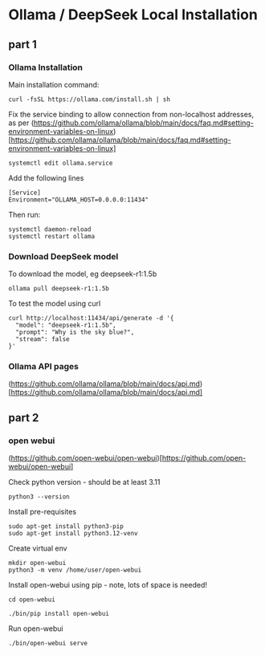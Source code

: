 # Ollama / DeepSeek Local Installation

## part 1

### Ollama Installation

Main installation command:
```
curl -fsSL https://ollama.com/install.sh | sh
```

Fix the service binding to allow connection from non-localhost addresses, as per (https://github.com/ollama/ollama/blob/main/docs/faq.md#setting-environment-variables-on-linux)[https://github.com/ollama/ollama/blob/main/docs/faq.md#setting-environment-variables-on-linux]

```
systemctl edit ollama.service
```
Add the following lines

```
[Service]
Environment="OLLAMA_HOST=0.0.0.0:11434"
```

Then run:
```
systemctl daemon-reload
systemctl restart ollama
```

### Download DeepSeek model

To download the model, eg deepseek-r1:1.5b
```
ollama pull deepseek-r1:1.5b
```

To test the model using curl

```
curl http://localhost:11434/api/generate -d '{
  "model": "deepseek-r1:1.5b",
  "prompt": "Why is the sky blue?",
  "stream": false
}'
```

### Ollama API pages

(https://github.com/ollama/ollama/blob/main/docs/api.md)[https://github.com/ollama/ollama/blob/main/docs/api.md]

## part 2

### open webui
(https://github.com/open-webui/open-webui)[https://github.com/open-webui/open-webui]

Check python version - should be at least 3.11
```
python3 --version
```
Install pre-requisites
```
sudo apt-get install python3-pip
sudo apt-get install python3.12-venv
```

Create virtual env
```
mkdir open-webui
python3 -m venv /home/user/open-webui
```
Install open-webui using pip - note, lots of space is needed!
```
cd open-webui

./bin/pip install open-webui
```

Run open-webui
```
./bin/open-webui serve
```

